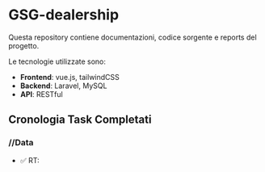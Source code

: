 # GSG-dealership

Questa repository contiene documentazioni, codice sorgente e reports del progetto.

Le tecnologie utilizzate sono:

- **Frontend**: vue.js, tailwindCSS
- **Backend**: Laravel, MySQL
- **API**: RESTful
  
## Cronologia Task Completati
### //Data
- ✅ RT: 
